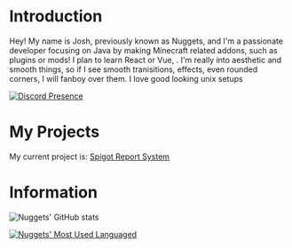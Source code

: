 # Introduction
Hey! My name is Josh, previously known as Nuggets, and I'm a passionate developer focusing on Java by making Minecraft related addons, such as plugins or mods! I plan to learn React or Vue, . I'm really into aesthetic and smooth things, so if I see smooth tranisitions, effects, even rounded corners, I will fanboy over them. I love good looking unix setups


[![Discord Presence](https://lanyard.cnrad.dev/api/784457955156033556)](https://discord.com/users/784457955156033556)



# My Projects
My current project is: [Spigot Report System](https://github.com/xdNuggets/ReportSystem)


# Information

![Nuggets' GitHub stats](https://github-readme-stats.vercel.app/api?username=xdNuggets&show_icons=true&theme=radical)

[![Nuggets' Most Used Languaged](https://github-readme-stats.vercel.app/api/top-langs/?username=xdNuggets&langs_count=8&theme=radical)](https://github.com/anuraghazra/github-readme-stats)
